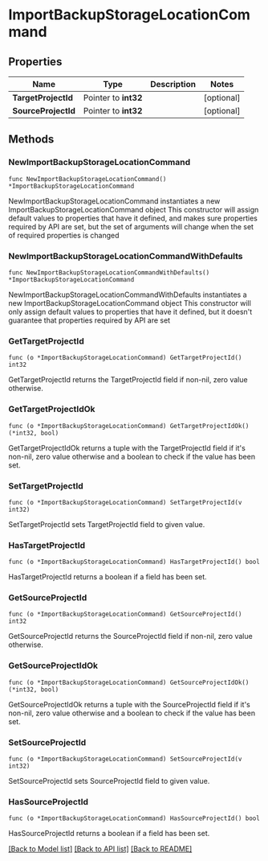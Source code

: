 # ImportBackupStorageLocationCommand

## Properties

Name | Type | Description | Notes
------------ | ------------- | ------------- | -------------
**TargetProjectId** | Pointer to **int32** |  | [optional] 
**SourceProjectId** | Pointer to **int32** |  | [optional] 

## Methods

### NewImportBackupStorageLocationCommand

`func NewImportBackupStorageLocationCommand() *ImportBackupStorageLocationCommand`

NewImportBackupStorageLocationCommand instantiates a new ImportBackupStorageLocationCommand object
This constructor will assign default values to properties that have it defined,
and makes sure properties required by API are set, but the set of arguments
will change when the set of required properties is changed

### NewImportBackupStorageLocationCommandWithDefaults

`func NewImportBackupStorageLocationCommandWithDefaults() *ImportBackupStorageLocationCommand`

NewImportBackupStorageLocationCommandWithDefaults instantiates a new ImportBackupStorageLocationCommand object
This constructor will only assign default values to properties that have it defined,
but it doesn't guarantee that properties required by API are set

### GetTargetProjectId

`func (o *ImportBackupStorageLocationCommand) GetTargetProjectId() int32`

GetTargetProjectId returns the TargetProjectId field if non-nil, zero value otherwise.

### GetTargetProjectIdOk

`func (o *ImportBackupStorageLocationCommand) GetTargetProjectIdOk() (*int32, bool)`

GetTargetProjectIdOk returns a tuple with the TargetProjectId field if it's non-nil, zero value otherwise
and a boolean to check if the value has been set.

### SetTargetProjectId

`func (o *ImportBackupStorageLocationCommand) SetTargetProjectId(v int32)`

SetTargetProjectId sets TargetProjectId field to given value.

### HasTargetProjectId

`func (o *ImportBackupStorageLocationCommand) HasTargetProjectId() bool`

HasTargetProjectId returns a boolean if a field has been set.

### GetSourceProjectId

`func (o *ImportBackupStorageLocationCommand) GetSourceProjectId() int32`

GetSourceProjectId returns the SourceProjectId field if non-nil, zero value otherwise.

### GetSourceProjectIdOk

`func (o *ImportBackupStorageLocationCommand) GetSourceProjectIdOk() (*int32, bool)`

GetSourceProjectIdOk returns a tuple with the SourceProjectId field if it's non-nil, zero value otherwise
and a boolean to check if the value has been set.

### SetSourceProjectId

`func (o *ImportBackupStorageLocationCommand) SetSourceProjectId(v int32)`

SetSourceProjectId sets SourceProjectId field to given value.

### HasSourceProjectId

`func (o *ImportBackupStorageLocationCommand) HasSourceProjectId() bool`

HasSourceProjectId returns a boolean if a field has been set.


[[Back to Model list]](../README.md#documentation-for-models) [[Back to API list]](../README.md#documentation-for-api-endpoints) [[Back to README]](../README.md)


